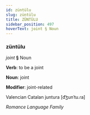 ```yaml
---
id: züntülu
slug: züntülu
title: ZÜNTÜLU
sidebar_position: 497
hoverText: joint § Noun
---
```


### züntülu

*joint* **§** Noun

**Verb**: to be a joint

**Noun**: joint

**Modifier**: joint-related

Valencian Catalan juntura [d͡ʒunˈtu.ɾa]

*Romance Language Family*
